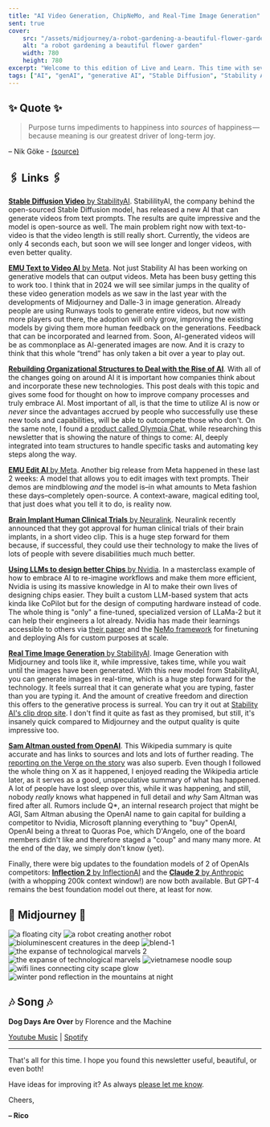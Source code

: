 ```yaml
---
title: "AI Video Generation, ChipNeMo, and Real-Time Image Generation"
sent: true
cover:
    src: "/assets/midjourney/a-robot-gardening-a-beautiful-flower-garden.webp"
    alt: "a robot gardening a beautiful flower garden"
    width: 780
    height: 780
excerpt: "Welcome to this edition of Live and Learn. This time with several updates on AI Video Generation, a piece on how companies should think about AI adoption, Real-Time Image Generation by StabilityAI, and a summary of the ousting of Sam Altman from OpenAI, and much more… I hope you enjoy."
tags: ["AI", "genAI", "generative AI", "Stable Diffusion", "Stability AI", "Midjourney", "OpenAI", "Neuralink", "Nvidia", "LLM", "Claude", "Inflection", "Anthropic", "EMU", "Meta", "Sam Altman"]
---
```


## ✨ Quote ✨

> Purpose turns impediments to happiness into *sources* of happiness — because meaning is our greatest driver of long-term joy.

– Nik Göke - [(source)](https://nik.art/this-virtual-soldiers-speech-explains-how-to-have-true-purpose-in-life/)

## 🖇️ Links 🖇️

[**Stable Diffusion Video** by StabilityAI](https://stability.ai/news/stable-video-diffusion-open-ai-video-model). StabililityAI, the company behind the open-sourced Stable Diffusion model, has released a new AI that can generate videos from text prompts. The results are quite impressive and the model is open-source as well. The main problem right now with text-to-video is that the video length is still really short. Currently, the videos are only 4 seconds each, but soon we will see longer and longer videos, with even better quality. 

[**EMU Text to Video AI** by Meta](https://ai.meta.com/blog/emu-text-to-video-generation-image-editing-research/). Not just Stability AI has been working on generative models that can output videos. Meta has been busy getting this to work too. I think that in 2024 we will see similar jumps in the quality of these video generation models as we saw in the last year with the developments of Midjourney and Dalle-3 in image generation. Already people are using Runways tools to generate entire videos, but now with more players out there, the adoption will only grow, improving the existing models by giving them more human feedback on the generations. Feedback that can be incorporated and learned from. Soon, AI-generated videos will be as commonplace as AI-generated images are now. And it is crazy to think that this whole “trend” has only taken a bit over a year to play out.

[**Rebuilding Organizational Structures to Deal with the Rise of AI**](https://www.oneusefulthing.org/p/reshaping-the-tree-rebuilding-organizations?publication_id=1180644&post_id=138998139). With all of the changes going on around AI it is important how companies think about and incorporate these new technologies. This post deals with this topic and gives some food for thought on how to improve company processes and truly embrace AI. Most important of all, is that the time to utilize AI is now or *never* since the advantages accrued by people who successfully use these new tools and capabilities, will be able to outcompete those who don't. On the same note, I found a [product called Olympia Chat](https://olympia.chat/), while researching this newsletter that is showing the nature of things to come: AI, deeply integrated into team structures to handle specific tasks and automating key steps along the way.

[**EMU Edit AI** by Meta](https://emu-edit.metademolab.com/). Another big release from Meta happened in these last 2 weeks: A model that allows you to edit images with text prompts. Their demos are mindblowing *and* the model is–in what amounts to Meta fashion these days–completely open-source. A context-aware, magical editing tool, that just does what you tell it to do, is reality now. 

[**Brain Implant Human Clinical Trials** by Neuralink](https://www.youtube.com/watch?v=z7o39CzHgug). Neuralink recently announced that they got approval for human clinical trials of their brain implants, in a short video clip. This is a huge step forward for them because, if successful, they could use their technology to make the lives of lots of people with severe disabilities much much better.

[**Using LLMs to design better Chips** by Nvidia](https://blogs.nvidia.com/blog/llm-semiconductors-chip-nemo/). In a masterclass example of how to embrace AI to re-imagine workflows and make them more efficient, Nvidia is using its massive knowledge in AI to make their own lives of designing chips easier. They built a custom LLM-based system that acts kinda like CoPilot but for the design of computing hardware instead of code. The whole thing is "only" a fine-tuned, specialized version of LLaMa-2 but it can help their engineers a lot already. Nvidia has made their learnings accessible to others via [their paper](https://d1qx31qr3h6wln.cloudfront.net/publications/ChipNeMo%20%282%29.pdf) and the [NeMo framework](https://www.nvidia.com/en-us/ai-data-science/products/nemo/get-started/?nvid=nv-int-unbr-268853) for finetuning and deploying AIs for custom purposes at scale.

[**Real Time Image Generation** by StabilityAI](https://stability.ai/news/stability-ai-sdxl-turbo). Image Generation with Midjourney and tools like it, while impressive, takes time, while you wait until the images have been generated. With this new model from StabilityAI, you can generate images in real-time, which is a huge step forward for the technology. It feels surreal that it can generate what you are typing, faster than you are typing it. And the amount of creative freedom and direction this offers to the generative process is surreal. You can try it out at [Stability AI's clip drop site](https://clipdrop.co/stable-diffusion-turbo). I don't find it quite as fast as they promised, but still, it's insanely quick compared to Midjourney and the output quality is quite impressive too. 

[**Sam Altman ousted from OpenAI**](https://en.wikipedia.org/wiki/Removal_of_Sam_Altman_from_OpenAI). This Wikipedia summary is quite accurate and has links to sources and lots and lots of further reading. The [reporting on the Verge on the story](https://www.theverge.com/23966325/openai-sam-altman-fired-turmoil-chatgpt) was also superb. Even though I followed the whole thing on X as it happened, I enjoyed reading the Wikipedia article later, as it serves as a good, unspeculative summary of what has happened. A lot of people have lost sleep over this, while it was happening, and still, nobody *really* knows what happened in full detail and *why* Sam Altman was fired after all. Rumors include Q*, an internal research project that might be AGI, Sam Altman abusing the OpenAI name to gain capital for building a competitor to Nvidia, Microsoft planning everything to "buy" OpenAI, OpenAI being a threat to Quoras Poe, which D'Angelo, one of the board members didn't like and therefore staged a "coup" and many many more. At the end of the day, we simply don't know (yet). 

Finally, there were big updates to the foundation models of 2 of OpenAIs competitors: [**Inflection 2** by InflectionAI](https://inflection.ai/inflection-2) and the [**Claude 2** by Anthropic](https://www.anthropic.com/index/claude-2-1) (with a whopping 200k context window!) are now both available. But GPT-4 remains the best foundation model out there, at least for now. 


## 🌌 Midjourney 🌌

![a floating city](/assets/midjourney/a-floating-city.webp) 
![a robot creating another robot](/assets/midjourney/a-robot-creating-another-robot.webp) 
![bioluminescent creatures in the deep](/assets/midjourney/bioluminescent-creatures-in-the-deep.webp) 
![blend-1](/assets/midjourney/blend-1.webp)
![the expanse of technological marvels 2](/assets/midjourney/the-expanse-of-technological-marvels-2.webp) 
![the expanse of technological marvels](/assets/midjourney/the-expanse-of-technological-marvels.webp) 
![vietnamese noodle soup](/assets/midjourney/vietnamese-noodle-soup.webp) 
![wifi lines connecting city scape glow](/assets/midjourney/wifi-lines-connecting-city-scape-glow.webp) 
![winter pond reflection in the mountains at night](/assets/midjourney/winter-pond-reflection-in-the-mountains-at-night.webp)


## 🎶 Song 🎶

**Dog Days Are Over** by Florence and the Machine 

[Youtube Music](https://music.youtube.com/watch?v=v3cgdlHzQDQ) | [Spotify](https://open.spotify.com/track/0QsMzENszoF5DNrx901f8s)

---

That's all for this time. I hope you found this newsletter useful, beautiful, or even both!

Have ideas for improving it? As always [please let me know](https://airtable.com/shro1VeyG4lkNXkx2). 

Cheers,

**– Rico**
